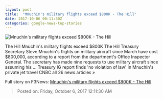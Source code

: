 ```yaml
---
layout: post
title:  "Mnuchin's military flights exceed $800K - The Hill"
date: 2017-10-06 00:11:30Z
categories: google-news-top-stories
---
```


![Mnuchin's military flights exceed $800K - The Hill](http://thehill.com/sites/default/files/stevenmnuchin.jpg)

The Hill Mnuchin's military flights exceed $800K The Hill Treasury Secretary Steve Mnuchin's flights on military aircraft since March have cost $800,000, according to a report from the department's Office Inspector General. The secretary has made nine requests to use military aircraft since assuming his ... Treasury IG report finds 'no violation of law' in Mnuchin's private jet travel CNBC all 26 news articles »


Full story on F3News: [Mnuchin's military flights exceed $800K - The Hill](http://www.f3nws.com/n/SKthbG)

> Posted on: Friday, October 6, 2017 12:11:30 AM
